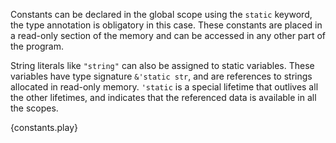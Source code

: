 Constants can be declared in the global scope using the `static` keyword, the
type annotation is obligatory in this case. These constants are placed in a
read-only section of the memory and can be accessed in any other part of the
program.

String literals like `"string"` can also be assigned to static variables. These
variables have type signature `&'static str`, and are references to strings
allocated in read-only memory. `'static` is a special lifetime that outlives
all the other lifetimes, and indicates that the referenced data is available in
all the scopes.

{constants.play}
